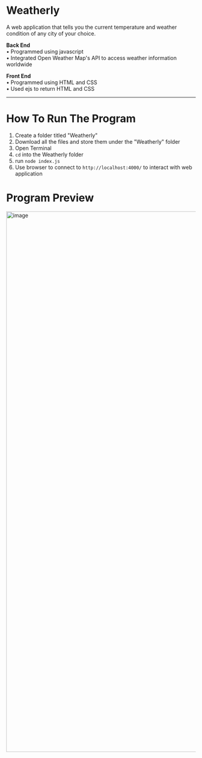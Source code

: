 # Weatherly
A web application that tells you the current temperature and weather condition of any city of your choice.

**Back End**  
• Programmed using javascript  
• Integrated Open Weather Map's API to access weather information worldwide

**Front End**  
• Programmed using HTML and CSS  
• Used ejs to return HTML and CSS

** **
  

    
    
# How To Run The Program

1. Create a folder titled "Weatherly"
2. Download all the files and store them under the "Weatherly" folder
3. Open Terminal
4. `cd` into the Weatherly folder
5. run `node index.js`
6. Use browser to connect to `http://localhost:4000/` to interact with web application  



# Program Preview

<img width="1439" alt="image" src="https://github.com/CharlotteLaw/weatherly/assets/69742430/a0b842f0-8643-4aa6-ac05-9014febcb02d">
